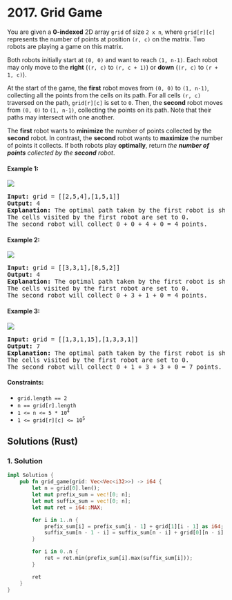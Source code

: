 # 2017. Grid Game
You are given a **0-indexed** 2D array `grid` of size `2 x n`, where `grid[r][c]` represents the number of points at position `(r, c)` on the matrix. Two robots are playing a game on this matrix.

Both robots initially start at `(0, 0)` and want to reach `(1, n-1)`. Each robot may only move to the **right** (`(r, c)` to `(r, c + 1)`) or **down** (`(r, c)` to `(r + 1, c)`).

At the start of the game, the **first** robot moves from `(0, 0)` to `(1, n-1)`, collecting all the points from the cells on its path. For all cells `(r, c)` traversed on the path, `grid[r][c]` is set to `0`. Then, the **second** robot moves from `(0, 0)` to `(1, n-1)`, collecting the points on its path. Note that their paths may intersect with one another.

The **first** robot wants to **minimize** the number of points collected by the **second** robot. In contrast, the **second** robot wants to **maximize** the number of points it collects. If both robots play **optimally**, return *the **number of points** collected by the **second** robot*.

#### Example 1:
![](https://assets.leetcode.com/uploads/2021/09/08/a1.png)
<pre>
<strong>Input:</strong> grid = [[2,5,4],[1,5,1]]
<strong>Output:</strong> 4
<strong>Explanation:</strong> The optimal path taken by the first robot is shown in red, and the optimal path taken by the second robot is shown in blue.
The cells visited by the first robot are set to 0.
The second robot will collect 0 + 0 + 4 + 0 = 4 points.
</pre>

#### Example 2:
![](https://assets.leetcode.com/uploads/2021/09/08/a2.png)
<pre>
<strong>Input:</strong> grid = [[3,3,1],[8,5,2]]
<strong>Output:</strong> 4
<strong>Explanation:</strong> The optimal path taken by the first robot is shown in red, and the optimal path taken by the second robot is shown in blue.
The cells visited by the first robot are set to 0.
The second robot will collect 0 + 3 + 1 + 0 = 4 points.
</pre>

#### Example 3:
![](https://assets.leetcode.com/uploads/2021/09/08/a3.png)
<pre>
<strong>Input:</strong> grid = [[1,3,1,15],[1,3,3,1]]
<strong>Output:</strong> 7
<strong>Explanation:</strong> The optimal path taken by the first robot is shown in red, and the optimal path taken by the second robot is shown in blue.
The cells visited by the first robot are set to 0.
The second robot will collect 0 + 1 + 3 + 3 + 0 = 7 points.
</pre>

#### Constraints:
* `grid.length == 2`
* `n == grid[r].length`
* <code>1 <= n <= 5 * 10<sup>4</sup></code>
* <code>1 <= grid[r][c] <= 10<sup>5</sup></code>

## Solutions (Rust)

### 1. Solution
```Rust
impl Solution {
    pub fn grid_game(grid: Vec<Vec<i32>>) -> i64 {
        let n = grid[0].len();
        let mut prefix_sum = vec![0; n];
        let mut suffix_sum = vec![0; n];
        let mut ret = i64::MAX;

        for i in 1..n {
            prefix_sum[i] = prefix_sum[i - 1] + grid[1][i - 1] as i64;
            suffix_sum[n - 1 - i] = suffix_sum[n - i] + grid[0][n - i] as i64;
        }

        for i in 0..n {
            ret = ret.min(prefix_sum[i].max(suffix_sum[i]));
        }

        ret
    }
}
```

